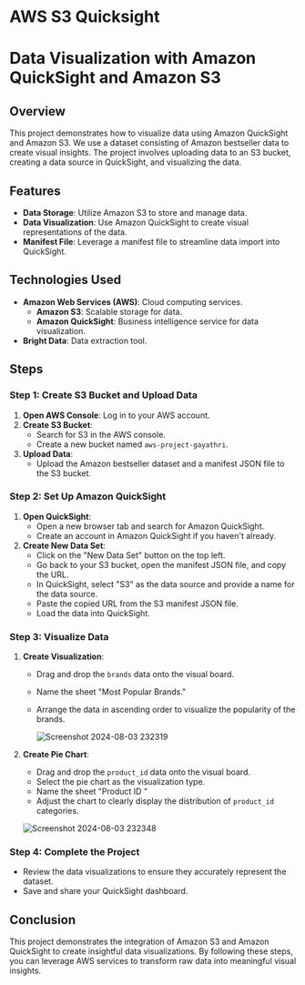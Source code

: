 # AWS S3 Quicksight
# Data Visualization with Amazon QuickSight and Amazon S3

## Overview
This project demonstrates how to visualize data using Amazon QuickSight and Amazon S3. We use a dataset consisting of Amazon bestseller data to create visual insights. The project involves uploading data to an S3 bucket, creating a data source in QuickSight, and visualizing the data.

## Features
- **Data Storage**: Utilize Amazon S3 to store and manage data.
- **Data Visualization**: Use Amazon QuickSight to create visual representations of the data.
- **Manifest File**: Leverage a manifest file to streamline data import into QuickSight.

## Technologies Used
- **Amazon Web Services (AWS)**: Cloud computing services.
  - **Amazon S3**: Scalable storage for data.
  - **Amazon QuickSight**: Business intelligence service for data visualization.
- **Bright Data**: Data extraction tool.

## Steps

### Step 1: Create S3 Bucket and Upload Data
1. **Open AWS Console**: Log in to your AWS account.
2. **Create S3 Bucket**: 
   - Search for S3 in the AWS console.
   - Create a new bucket named `aws-project-gayathri`.
3. **Upload Data**:
   - Upload the Amazon bestseller dataset and a manifest JSON file to the S3 bucket.

### Step 2: Set Up Amazon QuickSight
1. **Open QuickSight**:
   - Open a new browser tab and search for Amazon QuickSight.
   - Create an account in Amazon QuickSight if you haven't already.
2. **Create New Data Set**:
   - Click on the "New Data Set" button on the top left.
   - Go back to your S3 bucket, open the manifest JSON file, and copy the URL.
   - In QuickSight, select "S3" as the data source and provide a name for the data source.
   - Paste the copied URL from the S3 manifest JSON file.
   - Load the data into QuickSight.

### Step 3: Visualize Data
1. **Create Visualization**:
   - Drag and drop the `brands` data onto the visual board.
   - Name the sheet "Most Popular Brands."
   - Arrange the data in ascending order to visualize the popularity of the brands.

     ![Screenshot 2024-08-03 232319](https://github.com/user-attachments/assets/5b67a93b-0229-4975-b401-3b208a90cd00)
2. **Create Pie Chart**:
   - Drag and drop the `product_id` data onto the visual board.
   - Select the pie chart as the visualization type.
   - Name the sheet "Product ID "
   - Adjust the chart to clearly display the distribution of `product_id` categories.

    ![Screenshot 2024-08-03 232348](https://github.com/user-attachments/assets/cb8a29d4-3359-4ccc-82b3-07042df3fc23)
### Step 4: Complete the Project
- Review the data visualizations to ensure they accurately represent the dataset.
- Save and share your QuickSight dashboard.

## Conclusion
This project demonstrates the integration of Amazon S3 and Amazon QuickSight to create insightful data visualizations. By following these steps, you can leverage AWS services to transform raw data into meaningful visual insights.
